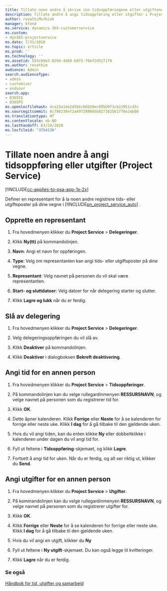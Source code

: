 ```yaml
---
title: Tillate noen andre å skrive inn tidsoppføringene eller utgiftene dine
description: Tillate andre å angi tidsoppføring eller utgifter i Project Service
author: revathiMuthiah
manager: kfend
ms.service: dynamics-365-customerservice
ms.custom:
- dyn365-projectservice
ms.date: 7/31/2018
ms.topic: article
ms.prod: ''
ms.technology: ''
ms.assetid: 553cb9e3-8294-4469-b9f5-f0ef2d51f1f0
ms.author: revathim
audience: Admin
search.audienceType:
- admin
- customizer
- enduser
search.app:
- D365CE
- D365PS
ms.openlocfilehash: dce23a1de2d56bcb6b20ec095b971cb23951c45c
ms.sourcegitcommit: 8c786230ef2a497280885b827162561776e2eb00
ms.translationtype: HT
ms.contentlocale: nb-NO
ms.lasthandoff: 03/24/2020
ms.locfileid: "3754136"
---
```

# <a name="allow-someone-else-to-enter-your-time-entry-or-expense-project-service"></a>Tillate noen andre å angi tidsoppføring eller utgifter (Project Service)

[!INCLUDE[cc-applies-to-psa-app-1x-2x](../includes/cc-applies-to-psa-app-1x-2x.md)]

Definer en representant for å la noen andre registrere tids- eller utgiftsposter på dine vegne i [!INCLUDE[pn_project_service_auto](../includes/pn-project-service-auto.md)] .  
  
## <a name="create-a-delegate"></a>Opprette en representant  
  
1.  Fra hovedmenyen klikker du **Project Service** > **Delegeringer**.  
  
2.  Klikk **Ny(tt)** på kommandolinjen.  
  
3. **Navn**: Angi et navn for oppføringen.  
  
4. **Type**: Velg om representanten kan angi tids- eller utgiftsposter på dine vegne.  
  
5. **Representant**: Velg navnet på personen du vil skal være representanten.  
  
6. **Start- og sluttdatoer**: Velg datoer for når delegering starter og slutter.  
  
7.  Klikk **Lagre og lukk** når du er ferdig.  
  
## <a name="turn-off-delegation"></a>Slå av delegering  
  
1.  Fra hovedmenyen klikker du **Project Service** > **Delegeringer**.  
  
2.  Velg delegeringsoppføringen du vil slå av.  
  
3.  Klikk **Deaktiver** på kommandolinjen.  
  
4.  Klikk **Deaktiver** i dialogboksen **Bekreft deaktivering**.  
  
## <a name="enter-time-for-someone-else"></a>Angi tid for en annen person  
  
1.  Fra hovedmenyen klikker du **Project Service** > **Tidsoppføringer**.  
  
2.  På kommandolinjen kan du velge rullegardinmenyen **RESSURSNAVN**, og velge navnet på personen som du registrerer tid for.  
  
3.  Klikk **OK**.  
  
4.  Dette åpner kalenderen. Klikk **Forrige** eller **Neste** for å se kalenderen for forrige eller neste uke. Klikk **I dag** for å gå tilbake til den gjeldende uken.  
  
5.  Hvis du vil angi tiden, kan du enten klikke **Ny** eller dobbeltklikke i kalenderen under dagen du vil angi tid for.  
  
6.  Fyll ut feltene i **Tidsoppføring**-skjemaet, og klikk **Lagre**.  
  
7.  Fortsett å angi tid for uken. Når du er ferdig, og alt ser riktig ut, klikker du **Send**.  
  
## <a name="enter-expenses-for-someone-else"></a>Angi utgifter for en annen person  
  
1.  Fra hovedmenyen klikker du **Project Service** > **Utgifter**.  
  
2.  På kommandolinjen kan du velge rullegardinmenyen **RESSURSNAVN**, og velge navnet på personen som du registrerer utgifter for.  
  
3.  Klikk **OK**.  
  
4.  Klikk **Forrige** eller **Neste** for å se kalenderen for forrige eller neste uke. Klikk **I dag** for å gå tilbake til den gjeldende uken.  
  
5.  Hvis du vil angi en utgift, klikker du **Ny**  
  
6.  Fyll ut feltene i **Ny utgift**-skjemaet. Du kan også legge til kvitteringer.  
  
7.  Klikk **Lagre** når du er ferdig.  
  
### <a name="see-also"></a>Se også  
 [Håndbok for tid, utgifter og samarbeid](../project-service/time-expense-collaboration-guide.md)
